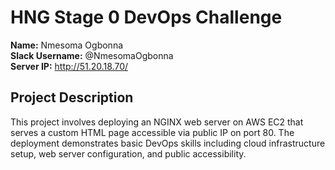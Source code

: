 # HNG Stage 0 DevOps Challenge

**Name:** Nmesoma Ogbonna  
**Slack Username:** @NmesomaOgbonna  
**Server IP:** http://51.20.18.70/

## Project Description
This project involves deploying an NGINX web server on AWS EC2 that serves a custom HTML page accessible via public IP on port 80. The deployment demonstrates basic DevOps skills including cloud infrastructure setup, web server configuration, and public accessibility.

